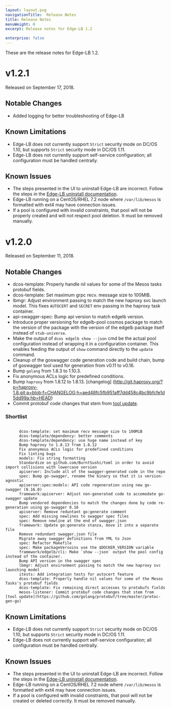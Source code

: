 ```yaml
---
layout: layout.pug
navigationTitle:  Release Notes
title: Release Notes
menuWeight: 0
excerpt: Release notes for Edge-LB 1.2

enterprise: false
---
```


These are the release notes for Edge-LB 1.2.

# v1.2.1

Released on September 17, 2018.

## Notable Changes

- Added logging for better troubleshooting of Edge-LB

## Known Limitations

* Edge-LB does not currently support `Strict` security mode on DC/OS 1.10, but supports `Strict` security mode in DC/OS 1.11.
* Edge-LB does not currently support self-service configuration; all configuration must be handled centrally.

## Known Issues

* The steps presented in the UI to uninstall Edge-LB are incorrect. Follow the steps in the [Edge-LB uninstall documentation](/services/edge-lb/1.2/uninstalling/).
* Edge-LB running on a CentOS/RHEL 7.2 node where `/var/lib/mesos` is formatted with ext4 may have connection issues.
* If a pool is configured with invalid constraints, that pool will not be properly created and will not respect pool deletion. It must be removed manually.

# v1.2.0

Released on September 11, 2018.

## Notable Changes

* dcos-template: Properly handle nil values for some of the Mesos tasks protobuf fields.
* dcos-template: Set maximum grpc recv. message size to 100MIB.
* lbmgr: Adjust environment passing to match the new haproxy svc launch model. This fixes `AUTOCERT` and `SECRET` env passing in the haproxy task container.
* api-swagger-spec: Bump api version to match edgelb version. 
* Introduce proper versioning for edgelb-pool cosmos package to match the version of the package with the version of the edgelb package itself instead of `stub-universe`.
* Make the output of `dcos edgelb show --json` cmd be the actual pool configuration instead of wrapping it in a configuration container. This enables feeding the output of `show` command directly to the `update` command.
* Cleanup of the goswagger code generation code and build chain, bump of goswagger tool used for generation from v0.11 to v0.16.
* Bump `golang` from 1.8.3 to 1.10.3.
* Fix anonymous ACLs logic for predefined conditions.
* Bump `haproxy` from 1.8.12 to 1.8.13. [changelog] (http://git.haproxy.org/?p=haproxy-1.8.git;a=blob;f=CHANGELOG;h=aed48fc5fb951aff7dd458c4bc9bfcfe1d5dd99a;hb=HEAD)
* Commit protobuf code changes that stem from [tool update](https://github.com/golang/protobuf/tree/master/protoc-gen-go).


### Shortlist

```

      dcos-template: set maximum recv message size to 100MiB
      dcos-template/dependency: better comments
      dcos-template/dependency: use huge name instead of key
      Bump haproxy to 1.8.13 from 1.8.12
      Fix anonymous ACLs logic for predefined conditions
      Fix linting bugs
      models: Fix string formatting
      Standardize on github.com/BurntSushi/toml in order to avoid import collisions with lowercase version
      apiserver: Include all of the swagger-generated code in the repo
      spec: Bump go-swagger, rename the binary so that it is version-agnostic
      apiserver:spec:models: API code regeneration using new go-swagger (0.16.0)
      framework:apiserver: Adjust non-generated code to accomodate go-swagger update
      Bump vendored dependencies to match the changes done by code re-generation using go-swagger 0.16
      apiserver: Remove reduntant go:generate comment
      spec: Add missing newlines to swagger spec files
      spec: Remove newline at the end of swagger.json
      framework: Update go:generate stanza, move it into a separate file
      Remove redundant swagger.json file
      Migrate away swagger definitions from YML to Json
      spec: Refactor Makefile
      spec: Make packageVersoins use the $DOCKER_VERSION variable
      framework/edgelb/cli: Make `show --json` output the pool config instead of the container.
      Bump API version in the swagger spec
      lbmgr: Adjust environment passing to match the new haproxy svc launching model
      itests: Add integration tests for autocert feature
      dcos-template: Properly handle nil values for some of the Mesos Tasks's protobuf fields
      dcos-template: Fix remaining direct accesses to protobufs fields
      mesos-listener: Commit protobuf code changes that stem from [tool update](https://github.com/golang/protobuf/tree/master/protoc-gen-go)
```

## Known Limitations

* Edge-LB does not currently support `Strict` security mode on DC/OS 1.10, but supports `Strict` security mode in DC/OS 1.11.
* Edge-LB does not currently support self-service configuration; all configuration must be handled centrally.

## Known Issues

* The steps presented in the UI to uninstall Edge-LB are incorrect. Follow the steps in the [Edge-LB uninstall documentation](/services/edge-lb/1.2/uninstalling/).
* Edge-LB running on a CentOS/RHEL 7.2 node where `/var/lib/mesos` is formatted with ext4 may have connection issues.
* If a pool is configured with invalid constraints, that pool will not be created or deleted correctly. It must be removed manually.
